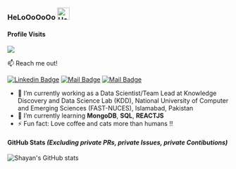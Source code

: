 ### HeLoOoOoOo <img src="https://user-images.githubusercontent.com/1303154/88677602-1635ba80-d120-11ea-84d8-d263ba5fc3c0.gif" width="28px" alt="Helloo">

#### Profile Visits
![](https://komarev.com/ghpvc/?username=ShayanRehman&label=visitors)

 :mailbox: Reach me out!

[![Linkedin Badge](https://img.shields.io/badge/-Saeed%20Rehman-0e76a8?style=flat&labelColor=0e76a8&logo=linkedin&logoColor=white)](https://www.linkedin.com/in/saeed-rehman-b0629958/) [![Mail Badge](https://img.shields.io/badge/-@saeed.rehman.b-e84393?style=flat&labelColor=e84393&logo=instagram&logoColor=white)](https://www.instagram.com/saeed.rehman.b/) [![Mail Badge](https://img.shields.io/badge/-saeedrb1995-c0392b?style=flat&labelColor=c0392b&logo=gmail&logoColor=white)](mailto:bhatti.s.rehman@gmail.com)

- 🔭 I’m currently working as a Data Scientist/Team Lead at Knowledge Discovery
  and Data Science Lab (KDD), National University of Computer and Emerging
  Sciences (FAST-NUCES), Islamabad, Pakistan 
- 🌱 I’m currently learning **MongoDB**, **SQL**, **REACTJS**
- ⚡ Fun fact: Love coffee and cats more than humans !!

#### GitHub Stats *(Excluding private PRs, private Issues, private Contibutions)*

![Shayan's GitHub stats](https://github-readme-stats.vercel.app/api?username=ShayanRehman&show_icons=true&count_private=true)
